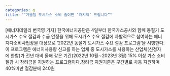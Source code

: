 ```yaml
---
categories: g
title: "“겨울철 도시가스 소비 줄이면 ‘캐시백’ 드립니다”"
---
```

[에너지데일리 변국영 기자] 한국에너지공단은 4일부터 한국가스공사와 함께 동절기 도시가스 수요 절감과 수급 안정을 위해 도시가스 수요 절감에 자발적으로 참여하는 에너지다소비사업장을 대상으로 ‘2022년 동절기 도시가스 수요 절감 프로그램’을 시행한다.이 프로그램은 에너지사용량 신고를 하는 업체 중 도시가스를 사용하는 산업체(신청자에 한함)가 전년 대비 올해 같은 기간(2022년 10월∼2023년 3월) 15% 이상 가스 소비 절감 시 장려금을 지원하는 프로그램이다.장려금 지원기준은 구간별로 차등 지원하며 40%미만 절감분에 240원